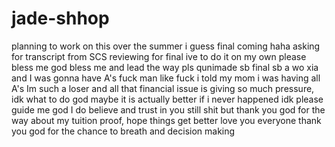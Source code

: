 # jade-shhop
planning to work on this over the summer i guess
final coming haha
asking for transcript from SCS
reviewing for final ive to do it on my own please bless me
god bless me and lead the way pls
qunimade sb final 
sb a wo xia and I was gonna have A's fuck man
like fuck i told my mom i was having all A's Im such a loser
and all that financial issue is giving so much pressure, idk what to do god maybe it is actually better if i never happened idk
please guide me god I do believe and trust in you
still shit but thank you god for the way about my tuition proof, hope things get better love you everyone
thank you god for the chance to breath and decision making